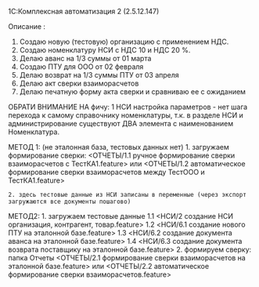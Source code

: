 

1С:Комплексная автоматизация 2 (2.5.12.147)

Описание : 

1. Создаю новую (тестовую) организацию с применением НДС. 
2. Создаю номенклатуру НСИ с НДС 10 и НДС 20 %. 
3. Делаю аванс на 1/3 суммы от 01 марта
4. Создаю ПТУ для ООО от 02 февраля
4. Делаю возврат на 1/3 суммы ПТУ от 03 апреля
5. Делаю акт сверки взаиморасчетов
6. Делаю печатную форму акта сверки и сравниваю ее с ожиданием


ОБРАТИ ВНИМАНИЕ НА фичу: 1 НСИ настройка параметров
        - нет шага перехода к самому справочнику номенклатуры, т.к. в разделе НСИ и администрирование существуют ДВА элемента с наименованием Номенклатура.
        

МЕТОД 1: (не эталонная база, тестовых данных нет)
    1. загружаем формирование сверки: 
        <ОТЧЕТЫ/1.1 ручное формирование сверки взаиморасчетов с ТестКА1.feature>
            или
        <ОТЧЕТЫ/1.2 автоматическое формирование сверки взаиморасчетов между ТестООО и ТестКА1.feature>

    2. здесь тестовые данные из НСИ записаны в переменные (через экспорт загружаются все документы пошагово)


МЕТОД2: 
    1. загружаем тестовые данные
        1.1 <НСИ/2 создание НСИ организация, контрагент, товар.feature>
        1.2 <НСИ/6.1 создание нового ПТУ на эталонной базе.feature>
        1.3 <НСИ/6.2 создание документа аванса на эталонной базе.feature>
        1.4 <НСИ/6.3 создание документа возврата поставщику на эталонной базе.feature>
    2. формируем сверку: папка Отчеты
        <ОТЧЕТЫ/2.1 формирование сверки взаиморасчетов на эталонной базе.feature>
            или
       <ОТЧЕТЫ/2.2 автоматическое формирование сверки взаиморасчетов.feature>

       
